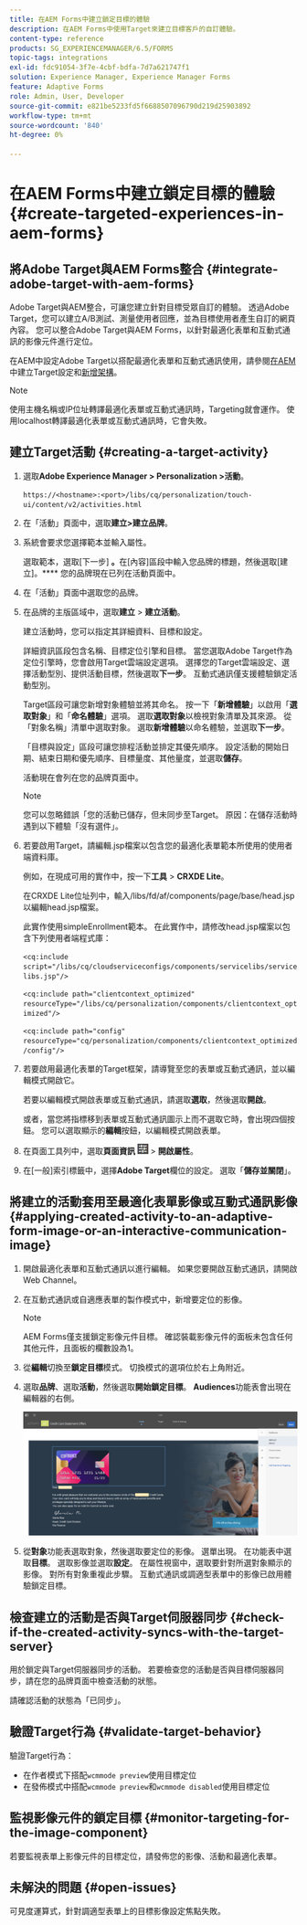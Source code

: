 ```yaml
---
title: 在AEM Forms中建立鎖定目標的體驗
description: 在AEM Forms中使用Target來建立目標客戶的自訂體驗。
content-type: reference
products: SG_EXPERIENCEMANAGER/6.5/FORMS
topic-tags: integrations
exl-id: fdc91054-3f7e-4cbf-bdfa-7d7a621747f1
solution: Experience Manager, Experience Manager Forms
feature: Adaptive Forms
role: Admin, User, Developer
source-git-commit: e821be5233fd5f6688507096790d219d25903892
workflow-type: tm+mt
source-wordcount: '840'
ht-degree: 0%

---
```


# 在AEM Forms中建立鎖定目標的體驗 {#create-targeted-experiences-in-aem-forms}

## 將Adobe Target與AEM Forms整合 {#integrate-adobe-target-with-aem-forms}

Adobe Target與AEM整合，可讓您建立針對目標受眾自訂的體驗。 透過Adobe Target，您可以建立A/B測試、測量使用者回應，並為目標使用者產生自訂的網頁內容。 您可以整合Adobe Target與AEM Forms，以針對最適化表單和互動式通訊的影像元件進行定位。

在AEM中設定Adobe Target以搭配最適化表單和互動式通訊使用，請參閱[在AEM](/help/sites-administering/target.md)中建立Target設定和[新增架構](/help/sites-administering/target.md)。

>[!NOTE]
>
>使用主機名稱或IP位址轉譯最適化表單或互動式通訊時，Targeting就會運作。 使用localhost轉譯最適化表單或互動式通訊時，它會失敗。

## 建立Target活動 {#creating-a-target-activity}

1. 選取&#x200B;**Adobe Experience Manager > Personalization >活動**。

   `https://<hostname>:<port>/libs/cq/personalization/touch-ui/content/v2/activities.html`

1. 在「活動」頁面中，選取&#x200B;**建立>建立品牌**。
1. 系統會要求您選擇範本並輸入屬性。

   選取範本，選取[下一步] **。**&#x200B;在[內容]區段中輸入您品牌的標題，然後選取[建立]。****
您的品牌現在已列在活動頁面中。

1. 在「活動」頁面中選取您的品牌。
1. 在品牌的主版區域中，選取&#x200B;**建立** > **建立活動**。

   建立活動時，您可以指定其詳細資料、目標和設定。

   詳細資訊區段包含名稱、目標定位引擎和目標。 當您選取Adobe Target作為定位引擎時，您會啟用Target雲端設定選項。 選擇您的Target雲端設定、選擇活動型別、提供活動目標，然後選取&#x200B;**下一步**。 互動式通訊僅支援體驗鎖定活動型別。

   Target區段可讓您新增對象體驗並將其命名。 按一下「**新增體驗**」以啟用「**選取對象**」和「**命名體驗**」選項。 選取&#x200B;**選取對象**&#x200B;以檢視對象清單及其來源。 從「對象名稱」清單中選取對象。 選取&#x200B;**新增體驗**&#x200B;以命名體驗，並選取&#x200B;**下一步**。

   「目標與設定」區段可讓您排程活動並排定其優先順序。 設定活動的開始日期、結束日期和優先順序、目標量度、其他量度，並選取&#x200B;**儲存**。

   活動現在會列在您的品牌頁面中。

   >[!NOTE]
   >
   >您可以忽略錯誤「您的活動已儲存，但未同步至Target。 原因：在儲存活動時遇到以下體驗「沒有選件」。

1. 若要啟用Target，請編輯.jsp檔案以包含您的最適化表單範本所使用的使用者端資料庫。

   例如，在現成可用的實作中，按一下&#x200B;**工具** > **CRXDE Lite**。

   在CRXDE Lite位址列中，輸入/libs/fd/af/components/page/base/head.jsp以編輯head.jsp檔案。

   此實作使用simpleEnrollment範本。 在此實作中，請修改head.jsp檔案以包含下列使用者端程式庫：

   `<cq:include script="/libs/cq/cloudserviceconfigs/components/servicelibs/servicelibs.jsp"/>`

   `<cq:include path="clientcontext_optimized" resourceType="/libs/cq/personalization/components/clientcontext_optimized"/>`

   `<cq:include path="config" resourceType="cq/personalization/components/clientcontext_optimized/config"/>`

1. 若要啟用最適化表單的Target框架，請導覽至您的表單或互動式通訊，並以編輯模式開啟它。

   若要以編輯模式開啟表單或互動式通訊，請選取&#x200B;**選取**，然後選取&#x200B;**開啟**。

   或者，當您將指標移到表單或互動式通訊圖示上而不選取它時，會出現四個按鈕。 您可以選取顯示的&#x200B;**編輯**&#x200B;按鈕，以編輯模式開啟表單。

1. 在頁面工具列中，選取&#x200B;**頁面資訊** ![主題選項](assets/theme-options.png) > **開啟屬性**。
1. 在[一般]索引標籤中，選擇&#x200B;**Adobe Target**&#x200B;欄位的設定。 選取「**儲存並關閉**」。

## 將建立的活動套用至最適化表單影像或互動式通訊影像 {#applying-created-activity-to-an-adaptive-form-image-or-an-interactive-communication-image}

1. 開啟最適化表單和互動式通訊以進行編輯。 如果您要開啟互動式通訊，請開啟Web Channel。

1. 在互動式通訊或自適應表單的製作模式中，新增要定位的影像。

   >[!NOTE]
   >
   >AEM Forms僅支援鎖定影像元件目標。 確認裝載影像元件的面板未包含任何其他元件，且面板的欄數設為1。

1. 從&#x200B;**編輯**&#x200B;切換至&#x200B;**鎖定目標**&#x200B;模式。 切換模式的選項位於右上角附近。
1. 選取&#x200B;**品牌**、選取&#x200B;**活動**，然後選取&#x200B;**開始鎖定目標**。 **Audiences**&#x200B;功能表會出現在編輯器的右側。

   ![目標功能表](assets/targeting-menu.png)

1. 從&#x200B;**對象**&#x200B;功能表選取對象，然後選取要定位的影像。 選單出現。 在功能表中選取&#x200B;**目標**。 選取影像並選取&#x200B;**設定**。 在屬性視窗中，選取要針對所選對象顯示的影像。 對所有對象重複此步驟。 互動式通訊或調適型表單中的影像已啟用體驗鎖定目標。

## 檢查建立的活動是否與Target伺服器同步 {#check-if-the-created-activity-syncs-with-the-target-server}

用於鎖定與Target伺服器同步的活動。 若要檢查您的活動是否與目標伺服器同步，請在您的品牌頁面中檢查活動的狀態。

請確認活動的狀態為「已同步」。

## 驗證Target行為 {#validate-target-behavior}

驗證Target行為：

* 在作者模式下搭配`wcmmode preview`使用目標定位
* 在發佈模式中搭配`wcmmode preview`和`wcmmode disabled`使用目標定位

## 監視影像元件的鎖定目標 {#monitor-targeting-for-the-image-component}

若要監視表單上影像元件的目標定位，請發佈您的影像、活動和最適化表單。

## 未解決的問題 {#open-issues}

可見度運算式，針對調適型表單上的目標影像設定焦點失敗。
